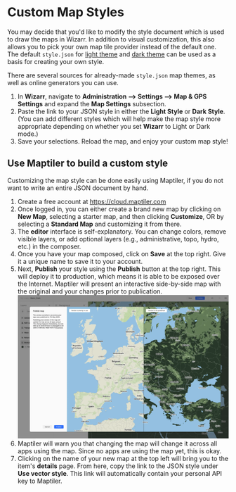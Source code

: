 # Custom Map Styles

You may decide that you'd like to modify the style document which is used to
draw the maps in Wizarr. In addition to visual customization, this also allows
you to pick your own map tile provider instead of the default one. The default
`style.json` for [light theme](https://github.com/wizarrrrr/wizarr/tree/main/server/resources/style-light.json)
and [dark theme](https://github.com/wizarrrrr/wizarr/blob/main/server/resources/style-dark.json)
can be used as a basis for creating your own style.

There are several sources for already-made `style.json` map themes, as well as
online generators you can use.

1. In **Wizarr**, navigate to **Administration --> Settings --> Map & GPS Settings** and expand the **Map Settings** subsection.
2. Paste the link to your JSON style in either the **Light Style** or **Dark Style**. (You can add different styles which will help make the map style more appropriate depending on whether you set **Wizarr** to Light or Dark mode.)
3. Save your selections. Reload the map, and enjoy your custom map style!

## Use Maptiler to build a custom style

Customizing the map style can be done easily using Maptiler, if you do not want to write an entire JSON document by hand.

1. Create a free account at https://cloud.maptiler.com
2. Once logged in, you can either create a brand new map by clicking on **New Map**, selecting a starter map, and then clicking **Customize**, OR by selecting a **Standard Map** and customizing it from there.
3. The **editor** interface is self-explanatory. You can change colors, remove visible layers, or add optional layers (e.g., administrative, topo, hydro, etc.) in the composer.
4. Once you have your map composed, click on **Save** at the top right. Give it a unique name to save it to your account.
5. Next, **Publish** your style using the **Publish** button at the top right. This will deploy it to production, which means it is able to be exposed over the Internet. Maptiler will present an interactive side-by-side map with the original and your changes prior to publication.<br/>![Maptiler Publication Settings](img/immich_map_styles_publish.webp)
6. Maptiler will warn you that changing the map will change it across all apps using the map. Since no apps are using the map yet, this is okay.
7. Clicking on the name of your new map at the top left will bring you to the item's **details** page. From here, copy the link to the JSON style under **Use vector style**. This link will automatically contain your personal API key to Maptiler.
